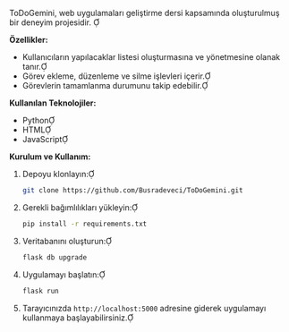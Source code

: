 ToDoGemini, web uygulamaları geliştirme dersi kapsamında oluşturulmuş bir deneyim projesidir. 

**Özellikler:**

- Kullanıcıların yapılacaklar listesi oluşturmasına ve yönetmesine olanak tanır.
- Görev ekleme, düzenleme ve silme işlevleri içerir.
- Görevlerin tamamlanma durumunu takip edebilir.

**Kullanılan Teknolojiler:**

- Python
- HTML
- JavaScript

**Kurulum ve Kullanım:**

1. Depoyu klonlayın:

   ```bash
   git clone https://github.com/Busradeveci/ToDoGemini.git
   ```

2. Gerekli bağımlılıkları yükleyin:

   ```bash
   pip install -r requirements.txt
   ```

3. Veritabanını oluşturun:

   ```bash
   flask db upgrade
   ```

4. Uygulamayı başlatın:

   ```bash
   flask run
   ```

5. Tarayıcınızda `http://localhost:5000` adresine giderek uygulamayı kullanmaya başlayabilirsiniz.

